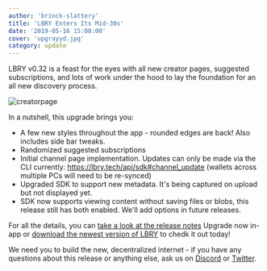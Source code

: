 ```yaml
---
author: 'brinck-slattery'
title: 'LBRY Enters Its Mid-30s'
date: '2019-05-16 15:00:00'
cover: 'upgrayyd.jpg'
category: update
---
```

LBRY v0.32 is a feast for the eyes with all new creator pages, suggested subscriptions, and lots of work under the hood to lay the foundation for an all new discovery process.

<img alt="creatorpage" src="https://spee.ch/2/creatorpage.jpg" />

In a nutshell, this upgrade brings you:
- A few new styles throughout the app - rounded edges are back! Also includes side bar tweaks. 
- Randomized suggested subscriptions	 
- Initial channel page implementation. Updates can only be made via the CLI currently: https://lbry.tech/api/sdk#channel_update (wallets across multiple PCs will need to be re-synced)
- Upgraded SDK to support new metadata. It's being captured on upload but not displayed yet. 
- SDK now supports viewing content without saving files or blobs, this release still has both enabled. We'll add options in future releases.

For all the details, you can [take a look at the release notes](https://github.com/lbryio/lbry-desktop/releases/tag/v0.32.0)
Upgrade now in-app or [download the newest version of LBRY](/get) to chedk it out today!

We need you to build the new, decentralized internet - if you have any questions about this release or anything else, ask us on [Discord](https://chat.lbry.com) or [Twitter](https://twitter.com/lbryio).
